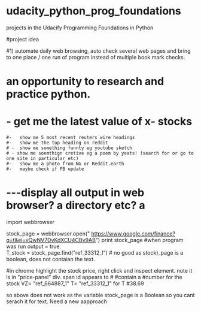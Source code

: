 # udacity_python_prog_foundations
projects in the Udacify Programming Foundations in Python 

#project idea

#1) automate daily web browsing, auto check several web pages and bring to one place / one run of program instead of multiple book mark checks.
# an opportunity to research and practice python.

 #   -   get me the latest value of x- stocks

    #-   show me 5 most recent reuters wire headings
    #-   show me the top heading on reddit
    # -  show me something funnty eg youtube sketch
    # - show me soemthign cretive eg a poem by yeats! (search for or go to one site in particular etc)
    #-   show me a photo from NG or Reddit.earth 
    #-   maybe check if FB update

 #    ---display all output in  web browser? a directory etc? a 

import webbrowser 

stock_page = webbrowser.open(" https://www.google.com/finance?q=t&ei=vQwNV7DvKdXCU4CBv9AB")
print stock_page #when program was run output = true     
T_stock =  stock_page.find("ref_33312_l") # no good as stock)_page is a boolean, does not contaian the text.

#in chrome highlight the stock price, right click and inspect element. note it is in "price-panel" div. span id appears to # #contain a #number for the stock VZ=   "ref_664887_1" T= "ref_33312_1" for T
#<span id=ref_33312_l>38.69</span>  

so above does not work as the variable stock_page is a Boolean so you cant serach it for text. Need a new aapproach
